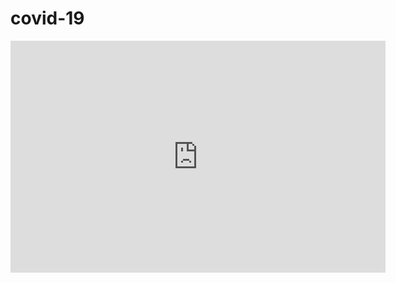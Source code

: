 # covid-19
<iframe width="600" height="371" seamless frameborder="0" scrolling="no" src="https://docs.google.com/spreadsheets/d/e/2PACX-1vTJG9Q4OkjPWciwYyKzZsQk-CqOvOfj1XooZbHJMOiuMFdfuLu5YCHzdBDFi2iBbwIY4xcxFpCHxaKo/pubchart?oid=1362692641&amp;format=interactive"></iframe>

